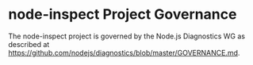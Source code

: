 # node-inspect Project Governance

The node-inspect project is governed by the Node.js Diagnostics WG as described
at <https://github.com/nodejs/diagnostics/blob/master/GOVERNANCE.md>.
